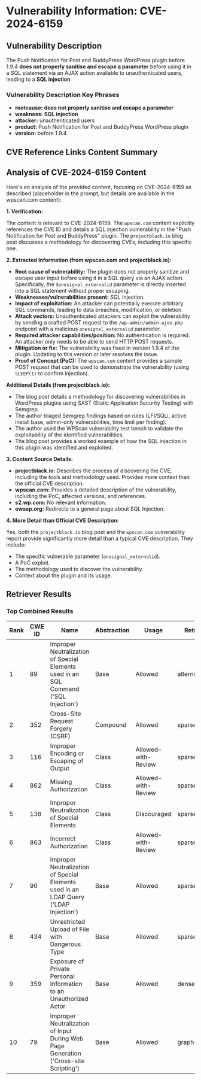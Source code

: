 # Vulnerability Information: CVE-2024-6159

## Vulnerability Description
The Push Notification for Post and BuddyPress WordPress plugin before 1.9.4 **does not properly sanitise and escape a parameter** before using it in a SQL statement via an AJAX action available to unauthenticated users, leading to a **SQL injection**

### Vulnerability Description Key Phrases
- **rootcause:** **does not properly sanitise and escape a parameter**
- **weakness:** **SQL injection**
- **attacker:** unauthenticated users
- **product:** Push Notification for Post and BuddyPress WordPress plugin
- **version:** before 1.9.4

## CVE Reference Links Content Summary
## Analysis of CVE-2024-6159 Content

Here's an analysis of the provided content, focusing on CVE-2024-6159 as described (placeholder in the prompt, but details are available in the wpscan.com content):

**1. Verification:**

The content *is* relevant to CVE-2024-6159. The `wpscan.com` content explicitly references the CVE ID and details a SQL injection vulnerability in the "Push Notification for Post and BuddyPress" plugin. The `projectblack.io` blog post discusses a methodology for discovering CVEs, including this specific one.

**2. Extracted Information (from wpscan.com and projectblack.io):**

*   **Root cause of vulnerability:** The plugin does not properly sanitize and escape user input before using it in a SQL query via an AJAX action. Specifically, the `$onesignal_externalid` parameter is directly inserted into a SQL statement without proper escaping.
*   **Weaknesses/vulnerabilities present:** SQL Injection.
*   **Impact of exploitation:**  An attacker can potentially execute arbitrary SQL commands, leading to data breaches, modification, or deletion.
*   **Attack vectors:** Unauthenticated attackers can exploit the vulnerability by sending a crafted POST request to the `/wp-admin/admin-ajax.php` endpoint with a malicious `onesignal_externalid` parameter.
*   **Required attacker capabilities/position:** No authentication is required. An attacker only needs to be able to send HTTP POST requests.
*   **Mitigation or fix:** The vulnerability was fixed in version 1.9.4 of the plugin.  Updating to this version or later resolves the issue.
*   **Proof of Concept (PoC):** The `wpscan.com` content provides a sample POST request that can be used to demonstrate the vulnerability (using `SLEEP(1)` to confirm injection).

**Additional Details (from projectblack.io):**

*   The blog post details a methodology for discovering vulnerabilities in WordPress plugins using SAST (Static Application Security Testing) with Semgrep.
*   The author triaged Semgrep findings based on rules (LFI/SQLi, active install base, admin-only vulnerabilities, time limit per finding).
*   The author used the WPScan vulnerability test bench to validate the exploitability of the identified vulnerabilities.
*   The blog post provides a worked example of how the SQL injection in this plugin was identified and exploited.

**3. Content Source Details:**

*   **projectblack.io:** Describes the process of discovering the CVE, including the tools and methodology used. Provides more context than the official CVE description.
*   **wpscan.com:** Provides a detailed description of the vulnerability, including the PoC, affected versions, and references.
*   **s2.wp.com:** No relevant information.
*   **owasp.org:** Redirects to a general page about SQL Injection.

**4. More Detail than Official CVE Description:**

Yes, both the `projectblack.io` blog post and the `wpscan.com` vulnerability report provide significantly more detail than a typical CVE description. They include:

*   The specific vulnerable parameter (`onesignal_externalid`).
*   A PoC exploit.
*   The methodology used to discover the vulnerability.
*   Context about the plugin and its usage.

## Retriever Results

### Top Combined Results

| Rank | CWE ID | Name | Abstraction | Usage  | Retrievers | Individual Scores |
|------|--------|------|-------------|-------|------------|-------------------|
| 1 | 89 | Improper Neutralization of Special Elements used in an SQL Command ('SQL Injection') | Base | Allowed | alternate_terms | 1.000 |
| 2 | 352 | Cross-Site Request Forgery (CSRF) | Compound | Allowed | sparse | 0.360 |
| 3 | 116 | Improper Encoding or Escaping of Output | Class | Allowed-with-Review | sparse | 0.329 |
| 4 | 862 | Missing Authorization | Class | Allowed-with-Review | sparse | 0.295 |
| 5 | 138 | Improper Neutralization of Special Elements | Class | Discouraged | sparse | 0.277 |
| 6 | 863 | Incorrect Authorization | Class | Allowed-with-Review | sparse | 0.272 |
| 7 | 90 | Improper Neutralization of Special Elements used in an LDAP Query ('LDAP Injection') | Base | Allowed | sparse | 0.261 |
| 8 | 434 | Unrestricted Upload of File with Dangerous Type | Base | Allowed | sparse | 0.261 |
| 9 | 359 | Exposure of Private Personal Information to an Unauthorized Actor | Base | Allowed | dense | 0.433 |
| 10 | 79 | Improper Neutralization of Input During Web Page Generation ('Cross-site Scripting') | Base | Allowed | graph | 0.002 |

